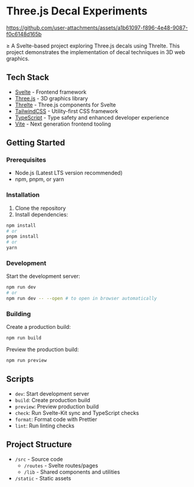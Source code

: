 # Three.js Decal Experiments


https://github.com/user-attachments/assets/a1b61097-f896-4e48-9087-f0c6148d165b


≥
A Svelte-based project exploring Three.js decals using Threlte. This project demonstrates the implementation of decal techniques in 3D web graphics.

## Tech Stack

- [Svelte](https://svelte.dev/) - Frontend framework
- [Three.js](https://threejs.org/) - 3D graphics library
- [Threlte](https://threlte.xyz/) - Three.js components for Svelte
- [TailwindCSS](https://tailwindcss.com/) - Utility-first CSS framework
- [TypeScript](https://www.typescriptlang.org/) - Type safety and enhanced developer experience
- [Vite](https://vitejs.dev/) - Next generation frontend tooling

## Getting Started

### Prerequisites

- Node.js (Latest LTS version recommended)
- npm, pnpm, or yarn

### Installation

1. Clone the repository
2. Install dependencies:
```bash
npm install
# or
pnpm install
# or
yarn
```

### Development

Start the development server:

```bash
npm run dev
# or
npm run dev -- --open # to open in browser automatically
```

### Building

Create a production build:

```bash
npm run build
```

Preview the production build:

```bash
npm run preview
```

## Scripts

- `dev`: Start development server
- `build`: Create production build
- `preview`: Preview production build
- `check`: Run Svelte-Kit sync and TypeScript checks
- `format`: Format code with Prettier
- `lint`: Run linting checks

## Project Structure

- `/src` - Source code
  - `/routes` - Svelte routes/pages
  - `/lib` - Shared components and utilities
- `/static` - Static assets
